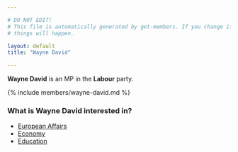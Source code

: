 ```yaml
---

# DO NOT EDIT!
# This file is automatically generated by get-members. If you change it, bad
# things will happen.

layout: default
title: "Wayne David"

---
```


**Wayne David** is an MP in the **Labour** party.

{% include members/wayne-david.md %}

### What is Wayne David interested in?


* [European Affairs](/interests/european-affairs.html)
* [Economy](/interests/economy.html)
* [Education](/interests/education.html)
